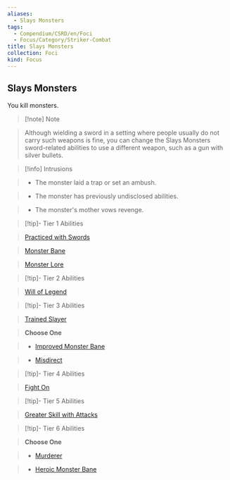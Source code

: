 ```yaml
---
aliases:
  - Slays Monsters
tags:
  - Compendium/CSRD/en/Foci
  - Focus/Category/Striker-Combat
title: Slays Monsters
collection: Foci
kind: Focus
---
```

## Slays Monsters    
You kill monsters.    
  
>[!note] Note    
>Although wielding a sword in a setting where people usually do not carry such weapons is fine, you can change the Slays Monsters sword-related abilities to use a different weapon, such as a gun with silver bullets.   
    
  
>[!info] Intrusions    
>- The monster laid a trap or set an ambush.    
>- The monster has previously undisclosed abilities.    
>- The monster's mother vows revenge.    
  
  
>[!tip]- Tier 1 Abilities    
> [Practiced with Swords](Practiced-With-Swords.md)    
> [Monster Bane](Monster-Bane.md)    
> [Monster Lore](Monster-Lore.md)    
  
  
>[!tip]- Tier 2 Abilities    
> [Will of Legend](Will-of-Legend.md)    
  
  
>[!tip]- Tier 3 Abilities    
> [Trained Slayer](Trained-Slayer.md)    
> **Choose One**    
>- [Improved Monster Bane](Improved-Monster-Bane.md)    
>- [Misdirect](Misdirect.md)    
  
  
>[!tip]- Tier 4 Abilities    
> [Fight On](Fight-On.md)    
  
  
>[!tip]- Tier 5 Abilities    
> [Greater Skill with Attacks](Greater-Skill-With-Attacks.md)    
  
  
>[!tip]- Tier 6 Abilities    
> **Choose One**    
>- [Murderer](Murderer.md)    
>- [Heroic Monster Bane](Heroic-Monster-Bane.md)